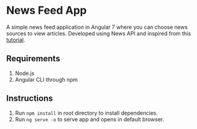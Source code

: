 # News Feed App

A simple news feed application in Angular 7 where you can choose news sources to view articles. Developed using News API and inspired from this [tutorial](https://www.smashingmagazine.com/2018/10/news-application-with-angular-and-material-design/).

## Requirements
1. Node.js
2. Angular CLI through npm

## Instructions
1. Run `npm install` in root directory to install dependencies.
2. Run `ng serve -o` to serve app and opens in default browser.
